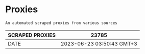 # Proxies
    An automated scraped proxies from various sources

| SCRAPED PROXIES | 23785            |
|-----------------|---------------------------|
| DATE            | 2023-06-23 03:50:43 GMT+3          |